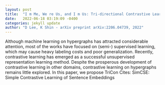 ```yaml
---
layout: post
title:  "I m Me, We re Us, and I m Us: Tri-directional Contrastive Learning on Hypergraphs"
date:   2022-06-18 03:19:09 -0400
categories: jekyll update
author: "D Lee, K Shin - arXiv preprint arXiv:2206.04739, 2022"
---
```

Although machine learning on hypergraphs has attracted considerable attention, most of the works have focused on (semi-) supervised learning, which may cause heavy labeling costs and poor generalization. Recently, contrastive learning has emerged as a successful unsupervised representation learning method. Despite the prosperous development of contrastive learning in other domains, contrastive learning on hypergraphs remains little explored. In this paper, we propose TriCon  Cites: SimCSE: Simple Contrastive Learning of Sentence Embeddings